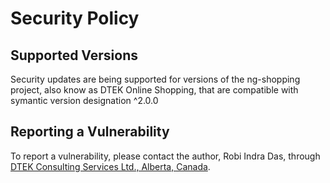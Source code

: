 # Security Policy

## Supported Versions

Security updates are being supported for versions of the ng-shopping project, also know as DTEK Online Shopping, that are compatible with symantic version designation ^2.0.0


## Reporting a Vulnerability

To report a vulnerability, please contact the author, Robi Indra Das, through [DTEK Consulting Services Ltd., Alberta, Canada](https://rob-das-win.azurewebsites.net/).